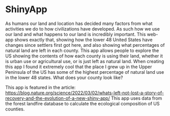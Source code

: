 # ShinyApp

As humans our land and location has decided many factors from what activities we do to how civilizations have developed. As such how we use our land and what happens to our land is incredibly important. This web-app shows exactly that, showing how the lower 48 United States have changes since settlers first got here, and also showing what percentages of natural land are left in each county. This app allows people to explore the US showing the contents of how each county is using their land, whether it is urban use or agricultural use, or is just left as natural land. When creating this app I found it extremely cool that the place I grew up in the Upper Peninsula of the US has some of the highest percentage of natural land use in the lower 48 states. What does your county look like? 

This app is featured in the article: https://blog.nature.org/science/2022/03/02/whats-left-not-lost-a-story-of-recovery-and-the-evolution-of-a-new-shiny-app/ This app uses data from the forest landfire database to calculate the ecological composition of US counties. 
